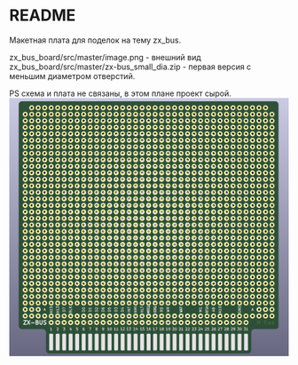 # README #

Макетная плата для поделок на тему zx_bus.

zx_bus_board/src/master/image.png - внешний вид
zx_bus_board/src/master/zx-bus_small_dia.zip - первая версия с меньшим диаметром отверстий.

PS схема и плата не связаны, в этом плане проект сырой.
![Внешний вид](image.png)
